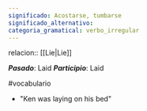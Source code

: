 ```yaml
---
significado: Acostarse, tumbarse
significado_alternativo: 
categoria_gramatical: verbo_irregular
---
```

relacion:: [[Lie|Lie]]

***Pasado***: Laid
***Participio***: Laid

#vocabulario

- "Ken was laying on his bed"